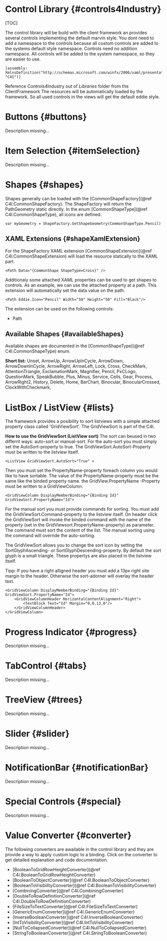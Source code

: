 ﻿

Control Library {#controls4Industry}
========

[TOC]

The control library will be build with the client framework an provides several controls implementing the default marvin style. 
You dont need to add a namespace to the controls because all custom controls are added to the systems default style namespace. 
Controls need no addition namespace. All controls will be added to the system namespace, so they are easier to use. 

~~~~{.cs}
[assembly: XmlnsDefinition("http://schemas.microsoft.com/winfx/2006/xaml/presentation", "C4I")]
~~~~

Reference Controls4Industry out of *Libraries* folder from the ClientFramework
The resources will be automatically loaded by the framework. So all used controls in the views will get the default eddie style.

# Buttons {#buttons}
Description missing...

# Item Selection {#itemSelection}
Description missing...

# Shapes {#shapes}
Shapes generally can be loaded with the [CommonShapeFactory](@ref C4I.CommonShapeFactory). The ShapeFactory will return the PathGeometry static directly.
In the enum [CommonShapeType](@ref C4I.CommonShapeType), all icons are defined.

~~~~{.cs}
var myGeometry = ShapeFactory.GetShapeGeometry(CommonShapeType.Pencil)
~~~~

## XAML Extensions {#shapeXamlExtension}
For the ShapeFactory XAML extension [CommonShapeExtension](@ref C4I.CommonShapeExtension) will load the resource statically to the XAML part.

~~~~{.xaml}
<Path Data="{CommonShape ShapeType=Cross}" />
~~~~

Additionaly some attached XAML properties can be used to get shapes to controls. 
As an example, we can use the attached property at a path. This extension will automatically set the data value on the path.

~~~~{.xaml}
<Path Eddie.Icon="Pencil" Width="50" Height="50" Fill="Black"/>
~~~~

The extension can be used on the following controls:

* Path

## Available Shapes {#availableShapes}
Available shapes are documented in the [CommonShapeType](@ref C4I.CommonShapeType) enum.

**Short list:** Unset, ArrowUp, ArrowUpInCycle, ArrowDown, ArrowDownInCycle, ArrowRight, ArrowLeft, Lock, Cross, CheckMark, AttentionTriangle, ExclamationMark, Magnifier, Pencil, PxCLogo, QuestionMark, SpeakBubble, Plus, Minus, Service, Cells, Gear, Process, ArrowRight2, History, Delete, Home, BarChart, Binocular, BinocularCrossed, ClockWithCheckmark,  

# ListBox / ListView {#lists}
The framework provides a posibility to sort listviews with a simple attached property class called 'GridViewSort'.
The GridViewSort is part of the C4I.

__How to use the GridViewSort (ListView sort)__
The sort can beused in two differnt ways: auto-sort or manual-sort.
For the auto-sort you must simply set the AutoSort-property to true. The GridViewSort.AutoSort-Property must be written to the listview itself.
~~~~{.xaml}
<ListView GridViewSort.AutoSort="True" >
~~~~
Then you must set the PropertyName-property foreach column you would like to have sortable. The value of the PropertyName-property must be the same like the binded property name.
the GridView.PropertyName -Property must be written to a GridViewColumn.
~~~~{.xaml}
<GridViewColumn DisplayMemberBinding="{Binding Id}" GridViewSort.PropertyName="Id">
~~~~

For the manual sort you must provide commands for sorting. You must add the GridViewSort.Command-property to the listview itself.
On header click the GridViewSort will invoke the binded command with the name of the property (set in the GridViewsort.PropertyName-property) as parameter.
The command must sort the content of the list. 
The manual sorting using the command will override the auto-sorting.

The GridViewSort allows you to change the sort icon by setting the SortGlyphAscending- or SortGlyphDescending-property. By default the sort glyph is a small triangle.
These propertys are also placed in the listview itself.

Tipp:
If you have a right alligned header you must add a 13px right site margin to the header. Otherwise the sort-adorner will overlay the header text.
~~~~{.xaml}
<GridViewColumn DisplayMemberBinding="{Binding Id}" GridViewSort.PropertyName="Id">
    <GridViewColumnHeader HorizontalContentAlignment="Right">
        <TextBlock Text="Id" Margin="0,0,13,0"/>
    </GridViewColumnHeader>
</GridViewColumn>
~~~~

# Progress Indicator {#progress}
Description missing...

# TabControl {#tabs}
Description missing...

# TreeView {#trees}
Description missing...

# Slider {#slider}
Description missing...

# NotificationBar {#notificationBar}
Description missing...

# Special Controls {#special}
Description missing...

# Value Converter {#converter}
The following converters are awailable in the control library and they are provide a way to apply custom logic to a binding.
Click on the converter to get detailed explanation and code documentation.

* [BooleanToGridRowHeightConverter](@ref C4I.BooleanToGridRowHeightConverter)
* [BooleanToObjectConverter](@ref C4I.BooleanToObjectConverter)
* [BooleanToVisibilityConverter](@ref C4I.BooleanToVisibilityConverter)
* [CombiningConverter](@ref C4I.CombiningConverter)
* [DoubleToRowDefinitionConverter](@ref C4I.DoubleToRowDefinitionConverter)
* [FileSizeToTextConverter](@ref C4I.FileSizeToTextConverter)
* [GenericEnumConverter](@ref C4I.GenericEnumConverter)
* [InverseBooleanConverter](@ref C4I.InverseBooleanConverter)
* [IntToVisibilityConverter](@ref C4I.IntToVisibilityConverter)
* [NullToCollapsedConverter](@ref C4I.NullToCollapsedConverter)
* [StringToBooleanConverter](@ref C4I.StringToBooleanConverter)
